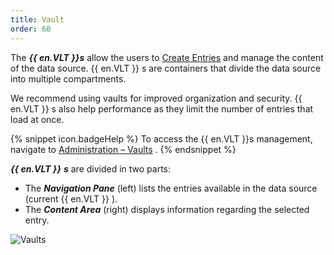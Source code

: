 ```yaml
---
title: Vault
order: 60
---
```

The ***{{ en.VLT }}s*** allow the users to [Create Entries](/server/web-interface/vault/entries/create-entries-manually/) and manage the content of the data source. {{ en.VLT }} s are containers that divide the data source into multiple compartments.  

We recommend using vaults for improved organization and security. {{ en.VLT }} s also help performance as they limit the number of entries that load at once.  

{% snippet icon.badgeHelp %} 
To access the {{ en.VLT }}s management, navigate to [Administration – Vaults](/server/web-interface/administration/security-management/vaults/) . 
{% endsnippet %}
 
***{{ en.VLT }}*** ***s*** are divided in two parts:  

* The ***Navigation Pane*** (left) lists the entries available in the data source (current {{ en.VLT }} ).  
* The ***Content Area*** (right) displays information regarding the selected entry.  

![Vaults](https://webdevolutions.azureedge.net/docs/en/server/ServerOp8023.png) 
